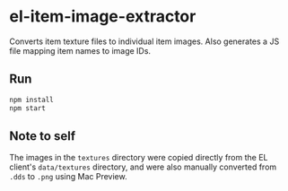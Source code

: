 # el-item-image-extractor

Converts item texture files to individual item images. Also generates a JS file mapping item names to image IDs.

## Run

```sh
npm install
npm start
```

## Note to self

The images in the `textures` directory were copied directly from the EL client's `data/textures` directory, and were also manually converted from `.dds` to `.png` using Mac Preview.
